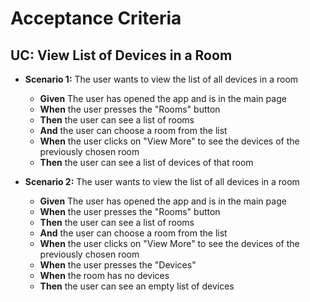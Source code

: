 # Acceptance Criteria

## UC: View List of Devices in a Room

- **Scenario 1:** The user wants to view the list of all devices in a room
    - **Given** The user has opened the app and is in the main page
    - **When** the user presses the "Rooms" button
    - **Then** the user can see a list of rooms
    - **And** the user can choose a room from the list
    - **When** the user clicks on "View More" to see the devices of the previously chosen room
    - **Then** the user can see a list of devices of that room

- **Scenario 2:** The user wants to view the list of all devices in a room
    - **Given** The user has opened the app and is in the main page
    - **When** the user presses the "Rooms" button
    - **Then** the user can see a list of rooms
    - **And** the user can choose a room from the list
    - **When** the user clicks on "View More" to see the devices of the previously chosen room
    - **When** the user presses the "Devices" 
    - **When** the room has no devices
    - **Then** the user can see an empty list of devices